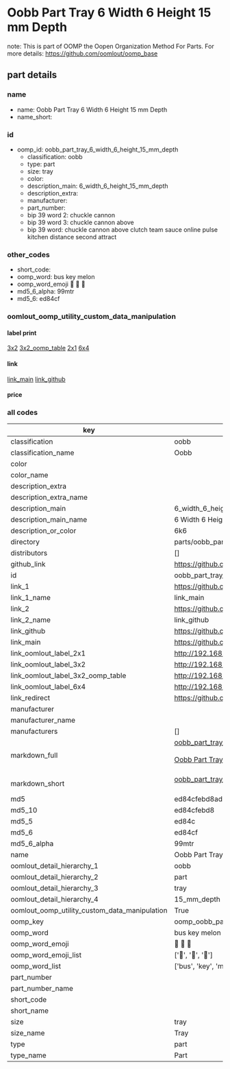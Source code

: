 # Oobb Part Tray 6 Width 6 Height 15 mm Depth  

note: This is part of OOMP the Oopen Organization Method For Parts. For more details: https://github.com/oomlout/oomp_base

##  part details
  







### name
* name: Oobb Part Tray 6 Width 6 Height 15 mm Depth
* name_short: 
### id
* oomp_id: oobb_part_tray_6_width_6_height_15_mm_depth
  * classification: oobb
  * type: part
  * size: tray
  * color: 
  * description_main: 6_width_6_height_15_mm_depth
  * description_extra: 
  * manufacturer: 
  * part_number: 
  * bip 39 word 2: chuckle cannon
  * bip 39 word 3: chuckle cannon above
  * bip 39 word: chuckle cannon above clutch team sauce online pulse kitchen distance second attract

### other_codes
* short_code: 
* oomp_word: bus key melon
* oomp_word_emoji :bus: :key: :melon:
* md5_6_alpha: 99mtr
* md5_6: ed84cf






### oomlout_oomp_utility_custom_data_manipulation
#### label print
[3x2](http://192.168.1.245:1112/?label=oomp%2099mtr)
[3x2_oomp_table](http://192.168.1.108:1112/?label=oomp%2099mtr)
[2x1](http://192.168.1.242:1112/?label=oomp%2099mtr)
[6x4](http://192.168.1.55:1112/?label=oomp%2099mtr)    

#### link

[link_main](https://github.com/oomlout/oomlout_oomp_version_1_messy/tree/main/parts/oobb_part_tray_6_width_6_height_15_mm_depth) [link_github](https://github.com/oomlout/oomlout_oomp_version_1_messy/tree/main/parts/oobb_part_tray_6_width_6_height_15_mm_depth)                             

#### price







### all codes 
| key | value |  
| --- | --- |  
| classification | oobb |  
| classification_name | Oobb |  
| color |  |  
| color_name |  |  
| description_extra |  |  
| description_extra_name |  |  
| description_main | 6_width_6_height_15_mm_depth |  
| description_main_name | 6 Width 6 Height 15 mm Depth |  
| description_or_color | 6k6 |  
| directory | parts/oobb_part_tray_6_width_6_height_15_mm_depth |  
| distributors | [] |  
| github_link | https://github.com/oomlout/oomlout_oomp_part_src/tree/main/parts/oobb_part_tray_6_width_6_height_15_mm_depth |  
| id | oobb_part_tray_6_width_6_height_15_mm_depth |  
| link_1 | https://github.com/oomlout/oomlout_oomp_version_1_messy/tree/main/parts/oobb_part_tray_6_width_6_height_15_mm_depth |  
| link_1_name | link_main |  
| link_2 | https://github.com/oomlout/oomlout_oomp_version_1_messy/tree/main/parts/oobb_part_tray_6_width_6_height_15_mm_depth |  
| link_2_name | link_github |  
| link_github | https://github.com/oomlout/oomlout_oomp_version_1_messy/tree/main/parts/oobb_part_tray_6_width_6_height_15_mm_depth |  
| link_main | https://github.com/oomlout/oomlout_oomp_version_1_messy/tree/main/parts/oobb_part_tray_6_width_6_height_15_mm_depth |  
| link_oomlout_label_2x1 | http://192.168.1.242:1112/?label=oomp%2099mtr |  
| link_oomlout_label_3x2 | http://192.168.1.245:1112/?label=oomp%2099mtr |  
| link_oomlout_label_3x2_oomp_table | http://192.168.1.108:1112/?label=oomp%2099mtr |  
| link_oomlout_label_6x4 | http://192.168.1.55:1112/?label=oomp%2099mtr |  
| link_redirect | https://github.com/oomlout/oomlout_oomp_version_1_messy/tree/main/parts/oobb_part_tray_6_width_6_height_15_mm_depth |  
| manufacturer |  |  
| manufacturer_name |  |  
| manufacturers | [] |  
| markdown_full | [oobb_part_tray_6_width_6_height_15_mm_depth](none)<br>[](none)<br>[Oobb Part Tray 6 Width 6 Height 15 Mm Depth](none)<br><br> |  
| markdown_short | [oobb_part_tray_6_width_6_height_15_mm_depth](none)<br><br> |  
| md5 | ed84cfebd8ad935efe6f52c801085944 |  
| md5_10 | ed84cfebd8 |  
| md5_5 | ed84c |  
| md5_6 | ed84cf |  
| md5_6_alpha | 99mtr |  
| name | Oobb Part Tray 6 Width 6 Height 15 mm Depth |  
| oomlout_detail_hierarchy_1 | oobb |  
| oomlout_detail_hierarchy_2 | part |  
| oomlout_detail_hierarchy_3 | tray |  
| oomlout_detail_hierarchy_4 | 15_mm_depth |  
| oomlout_oomp_utility_custom_data_manipulation | True |  
| oomp_key | oomp_oobb_part_tray_6_width_6_height_15_mm_depth |  
| oomp_word | bus key melon |  
| oomp_word_emoji | :bus: :key: :melon: |  
| oomp_word_emoji_list | [':bus:', ':key:', ':melon:'] |  
| oomp_word_list | ['bus', 'key', 'melon'] |  
| part_number |  |  
| part_number_name |  |  
| short_code |  |  
| short_name |  |  
| size | tray |  
| size_name | Tray |  
| type | part |  
| type_name | Part |  
